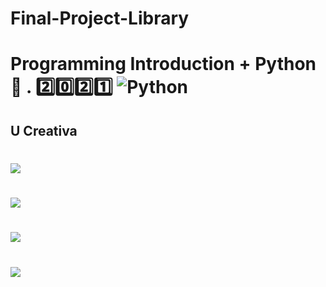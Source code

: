 # Final-Project-Library
# Programming Introduction + Python :rocket: . :two::zero::two::one: ![Python](https://media.giphy.com/media/9KK3KhhILvNeT2iIDt/giphy.gif)
## **U Creativa**
# ![](https://i.imgur.com/bdxHEBO.png)

# ![](https://i.imgur.com/LYEf20T.png)

# ![](https://i.imgur.com/BSmqPgl.png)

# ![](https://media.giphy.com/media/bnWgHx5USybELHTm1P/source.gif)

